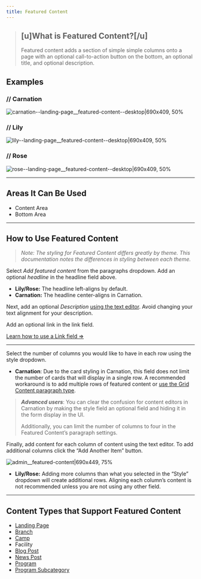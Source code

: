 ```yaml
---
title: Featured Content
---
```


> ## [u]What is Featured Content?[/u]
> Featured content adds a section of simple simple columns onto a page with an optional call-to-action button on the bottom, an optional title, and optional description.

## Examples
### // Carnation
![carnation--landing-page__featured-content--desktop|690x409, 50%](upload://ow5oBSx0JCFIw15o0WRtevEgOgf.png)
### // Lily
![lily--landing-page__featured-content--desktop|690x409, 50%](upload://gqbVaSepPEXHGzLRpkE2VztifJO.png)
### // Rose
![rose--landing-page__featured-content--desktop|690x409, 50%](upload://kpkvAkHxRTupSjVe9uU7qfqHb5z.png)

---
## Areas It Can Be Used

* Content Area
* Bottom Area

---
## How to Use Featured Content

> *Note: The styling for Featured Content differs greatly by theme. This documentation notes the differences in styling between each theme.*

Select *Add featured content* from the paragraphs dropdown. Add an optional *headline* in the headline field above.

* **Lily/Rose:** The headline left-aligns by default.
* **Carnation:** The headline center-aligns in Carnation.

Next, add an optional *Description* [using the text editor](https://community.openymca.org/c/Resources-and-training-for-content-editors/Learn-how-to-use-the-basic-text-editing-functions-available-to-content-editors). Avoid changing your text alignment for your description.

Add an optional link in the link field.

[Learn how to use a Link field ⇒](https://community.openymca.org/t/video-tutorials-for-images-and-documents/738)

---

Select the number of columns you would like to have in each row using the style dropdown.

* **Carnation**: Due to the card styling in Carnation, this field does not limit the number of cards that will display in a single row. A recommended workaround is to add multiple rows of featured content or [use the Grid Content paragraph type](https://community.openymca.org/t/grid-content-paragraphs-open-y-user-docs/716).

> ***Advanced users***: You can clear the confusion for content editors in Carnation by making the style field an optional field and hiding it in the form display in the UI.
>
> Additionally, you can limit the number of columns to four in the Featured Content’s paragraph settings.

Finally, add content for each column of content using the text editor. To add additional columns click the “Add Another Item” button.

![admin__featured-content|690x449, 75%](upload://rCjtP5f0P10myXeduSulSRtFrQ7.gif)

* **Lily/Rose:** Adding more columns than what you selected in the “Style” dropdown will create additional rows. Aligning each column’s content is not recommended unless you are not using any other field.

---

## Content Types that Support Featured Content

* [Landing Page](https://community.openymca.org/t/landing-page-content-types-open-y-user-docs/667)
* [Branch](https://community.openymca.org/t/branch-content-types-open-y-user-docs/685)
* [Camp](https://community.openymca.org/t/camp-content-types-user-docs/6)
* Facility
* [Blog Post](https://community.openymca.org/t/blog-post-content-types-open-y-user-docs/693)
* [News Post](https://community.openymca.org/t/news-post-content-types-open-y-user-docs/694)
* [Program](https://community.openymca.org/t/program-content-types-open-y-user-docs/691)
* [Program Subcategory](https://community.openymca.org/t/landing-page-content-types-open-y-user-docs/667)